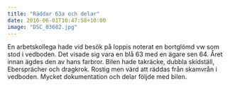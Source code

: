 ```yaml
---
title: "Räddar 63a och delar"
date: 2016-06-01T10:47:58+10:00 
image: "DSC_03682.jpg"
---
```


En arbetskollega hade vid besök på loppis noterat en bortglömd vw som stod i vedboden. Det visade sig vara en blå 63 med en ägare sen 64. Året innan ägdes den av hans farbror. Bilen hade takräcke, dubbla skidställ, Ebersprächer och dragkrok. Rostig men värd att räddas från skamvrån i vedboden. Mycket dokumentation och delar följde med bilen.
